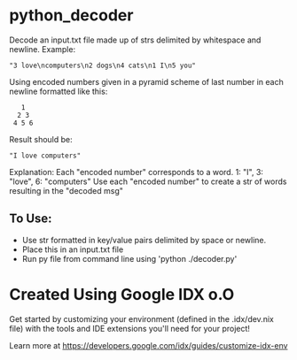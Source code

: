 # python_decoder

Decode an input.txt file made up of strs delimited by whitespace and newline. Example:

    "3 love\ncomputers\n2 dogs\n4 cats\n1 I\n5 you"

Using encoded numbers given in a pyramid scheme of last number in each newline formatted like this:

       1
      2 3
     4 5 6

Result should be:

    "I love computers"

Explanation:
    Each "encoded number" corresponds to a word.
    1: "I", 3: "love", 6: "computers"
    Use each "encoded number" to create a str of words resulting in the "decoded msg"

## To Use: 
* Use str formatted in key/value pairs delimited by space or newline.
* Place this in an input.txt file
* Run py file from command line using 'python ./decoder.py'

# Created Using Google IDX o.O
Get started by customizing your environment (defined in the .idx/dev.nix file) with the tools and IDE extensions you'll need for your project!

Learn more at https://developers.google.com/idx/guides/customize-idx-env


